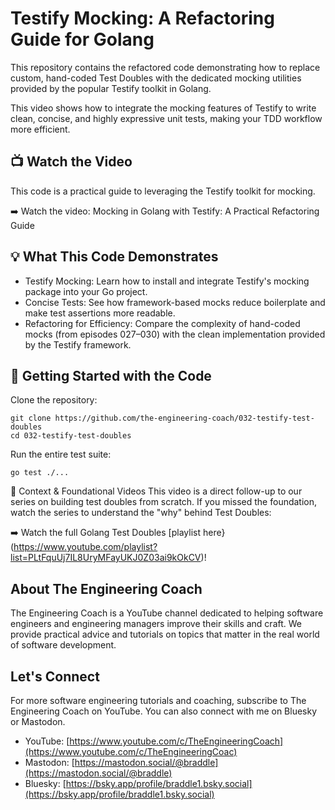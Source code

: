 # Testify Mocking: A Refactoring Guide for Golang
This repository contains the refactored code demonstrating how to replace custom, hand-coded Test Doubles with the dedicated mocking utilities provided by the popular Testify toolkit in Golang.

This video shows how to integrate the mocking features of Testify to write clean, concise, and highly expressive unit tests, making your TDD workflow more efficient.

## 📺 Watch the Video
This code is a practical guide to leveraging the Testify toolkit for mocking.

➡️ Watch the video: Mocking in Golang with Testify: A Practical Refactoring Guide

## 💡 What This Code Demonstrates
  - Testify Mocking: Learn how to install and integrate Testify's mocking package into your Go project.
  - Concise Tests: See how framework-based mocks reduce boilerplate and make test assertions more readable.
  - Refactoring for Efficiency: Compare the complexity of hand-coded mocks (from episodes 027–030) with the clean implementation provided by the Testify framework.

## 🚀 Getting Started with the Code
Clone the repository:

```shell
git clone https://github.com/the-engineering-coach/032-testify-test-doubles
cd 032-testify-test-doubles
```

Run the entire test suite:

```shell
go test ./...
```

🔗 Context & Foundational Videos
This video is a direct follow-up to our series on building test doubles from scratch. If you missed the foundation, watch the series to understand the "why" behind Test Doubles:

➡️ Watch the full Golang Test Doubles [playlist here}(https://www.youtube.com/playlist?list=PLtFquUj7IL8UryMFayUKJ0Z03ai9kOkCV)! 

## About The Engineering Coach
The Engineering Coach is a YouTube channel dedicated to helping software engineers and engineering managers improve their skills and craft. We provide practical advice and tutorials on topics that matter in the real world of software development.

## Let's Connect
For more software engineering tutorials and coaching, subscribe to The Engineering Coach on YouTube. You can also connect with me on Bluesky or Mastodon.

  - YouTube: [https://www.youtube.com/c/TheEngineeringCoach](https://www.youtube.com/c/TheEngineeringCoac)
  - Mastodon: [https://mastodon.social/@braddle](https://mastodon.social/@braddle)
  - Bluesky: [https://bsky.app/profile/braddle1.bsky.social](https://bsky.app/profile/braddle1.bsky.social)
